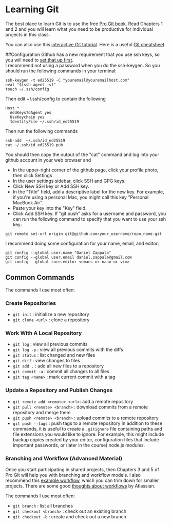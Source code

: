 # Learning Git

The best place to learn Git is to use the free [Pro Git book](http://git-scm.com/book). 
Read Chapters 1 and 2 and you will learn what you need to be productive for individual projects in this class.

You can also use this [interactive Git tutorial](https://try.github.io/levels/1/challenges/1). 
Here is a useful [Git cheatsheet](https://www.git-tower.com/blog/git-cheat-sheet/).

##Configuration
Github has a new requirement that you use ssh keys, so you will need to [set that up first](https://docs.github.com/en/authentication/connecting-to-github-with-ssh).  
I recommend not using a password when you do the ssh-keygen.  So you should run the following commands in your terminal:
```
ssh-keygen -t ed25519 -C "youremail@youremailhost.com"
eval "$(ssh-agent -s)"
touch ~/.ssh/config
```
Then edit ~/.ssh/config to contain the following
```
Host *
  AddKeysToAgent yes
  UseKeychain yes
  IdentityFile ~/.ssh/id_ed25519
```
Then run the following commands
```
ssh-add  ~/.ssh/id_ed25519
cat ~/.ssh/id_ed25519.pub
```
You should then copy the output of the "cat" command and log into your github account in your web browser and 

- In the upper-right corner of the github page, click your profile photo, then click Settings
- In the user settings sidebar, click SSH and GPG keys.
- Click New SSH key or Add SSH key.
- In the "Title" field, add a descriptive label for the new key. For example, if you're using a personal Mac, you might call this key "Personal MacBook Air".
- Paste your key into the "Key" field.
- Click Add SSH key.
If "git push" asks for a username and password, you can run the following command to specify that you want to use your ssh key:
```
git remote set-url origin git@github.com:your_username/repo_name.git
```
I recommend doing some configuration for your name, email, and editor:
```
git config --global user.name "Daniel Zappala"
git config --global user.email daniel.zappala@gmail.com
git config --global core.editor <emacs or nano or vim>
```
## Common Commands
The commands I use most often:

### Create Repositories
- `git init` : initialize a new repository
- `git clone <url>` : clone a repository
### Work With A Local Repository
- `git log` : view all previous commits
- `git log -p` : view all previous commits with the diffs
- `git status` : list changed and new files
- `git diff` : view changes to files
- `git add .` : add all new files to a repository
- `git commit -a` : commit all changes to all files
- `git tag <name>` : mark current commit with a tag
### Update a Repository and Publish Changes
- `git remote add <remote> <url>`: add a remote repository
- `git pull <remote> <branch>` : download commits from a remote repository and merge them
- `git push <remote> <branch>` : upload commits to a remote repository
- `git push --tags` : push tags to a remote repository
In addition to these commands, it is useful to create a `.gitignore` file containing paths and file extensions you would like to ignore. For example, this might include backup copies created by your editor, configuration files that include important passwords, or (later in the course) node.js modules.

### Branching and Workflow (Advanced Material)
Once you start participating in shared projects, then Chapters 3 and 5 of Pro Git will help you with branching and workflow models. I also recommend this [example workflow](http://nvie.com/posts/a-successful-git-branching-model/), which you can trim down for smaller projects. There are some good [thoughts about workflows](https://www.atlassian.com/git/tutorials/comparing-workflows/forking-workflow) by Atlassian.

The commands I use most often:

- `git branch` : list all branches
- `git checkout <branch>` : check out an existing branch
- `git checkout -b` : create and check out a new branch
